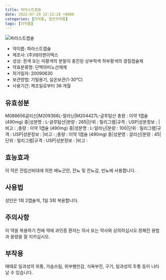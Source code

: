 ```yaml
---
title: 파라스트캡슐
date: 2022-07-29 22:12:28 +0800
categories: [의약품, 일반의약품]
tags: [의약품]
---
```

![파라스트캡슐](https://nedrug.mfds.go.kr/pbp/cmn/itemImageDownload/147426433479800019)

- 약이름: 파라스트캡슐
- 제조사: (주)테라젠이텍스
- 성상: 흰색 또는 미황색의 분말이 충진된 상부적색 하부황색의 경질캡슐제
- 약효분류명: 단백아미노산제제
- 허가일자: 20090630
- 보관방법: 기밀용기, 실온보관(1-30℃)
- 사용기간: 제조일로부터 36 개월
## 유효성분
M088656글리신|M209366L-알라닌|M204427L-글루탐산
총량 : 이약 1캡슐 (490mg) 중|성분명 : L-글루탐산|분량 : 265|단위 : 밀리그램|규격 : USP|성분정보 : |비고 : ;총량 : 이약 1캡슐 (490mg) 중|성분명 : L-알라닌|분량 : 100|단위 : 밀리그램|규격 : USP|성분정보 : |비고 : ;총량 : 이약 1캡슐 (490mg) 중|성분명 : 글리신|분량 : 45|단위 : 밀리그램|규격 : USP|성분정보 : |비고 :
## 효능효과
이 약은 전립선비대에 의한 배뇨곤란, 잔뇨 및 잔뇨감, 빈뇨에 사용합니다.
## 사용법
성인은 1회 2캡슐씩, 1일 3회 복용합니다.
## 주의사항
이 약을 복용하기 전에 약에 과민증 환자는 의사 또는 약사와 상의하십시오.정해진 용법과 용량을 잘 지키십시오.
## 부작용
때때로 일과성의 위통, 가슴쓰림, 위부팽만감, 식욕부진, 구기, 일과성의 두통 등이 나타날 수 있습니다.
